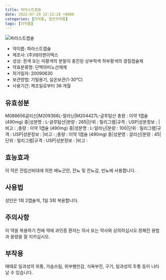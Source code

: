 ```yaml
---
title: 파라스트캡슐
date: 2022-07-29 22:12:28 +0800
categories: [의약품, 일반의약품]
tags: [의약품]
---
```

![파라스트캡슐](https://nedrug.mfds.go.kr/pbp/cmn/itemImageDownload/147426433479800019)

- 약이름: 파라스트캡슐
- 제조사: (주)테라젠이텍스
- 성상: 흰색 또는 미황색의 분말이 충진된 상부적색 하부황색의 경질캡슐제
- 약효분류명: 단백아미노산제제
- 허가일자: 20090630
- 보관방법: 기밀용기, 실온보관(1-30℃)
- 사용기간: 제조일로부터 36 개월
## 유효성분
M088656글리신|M209366L-알라닌|M204427L-글루탐산
총량 : 이약 1캡슐 (490mg) 중|성분명 : L-글루탐산|분량 : 265|단위 : 밀리그램|규격 : USP|성분정보 : |비고 : ;총량 : 이약 1캡슐 (490mg) 중|성분명 : L-알라닌|분량 : 100|단위 : 밀리그램|규격 : USP|성분정보 : |비고 : ;총량 : 이약 1캡슐 (490mg) 중|성분명 : 글리신|분량 : 45|단위 : 밀리그램|규격 : USP|성분정보 : |비고 :
## 효능효과
이 약은 전립선비대에 의한 배뇨곤란, 잔뇨 및 잔뇨감, 빈뇨에 사용합니다.
## 사용법
성인은 1회 2캡슐씩, 1일 3회 복용합니다.
## 주의사항
이 약을 복용하기 전에 약에 과민증 환자는 의사 또는 약사와 상의하십시오.정해진 용법과 용량을 잘 지키십시오.
## 부작용
때때로 일과성의 위통, 가슴쓰림, 위부팽만감, 식욕부진, 구기, 일과성의 두통 등이 나타날 수 있습니다.
